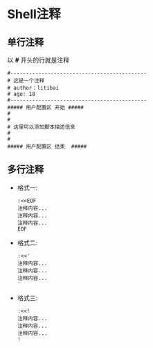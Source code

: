 # Shell注释

## 单行注释

以 **#** 开头的行就是注释

```shell
#--------------------------------------------
# 这是一个注释
# author：litibai
# age: 18
#--------------------------------------------
##### 用户配置区 开始 #####
#
#
# 这里可以添加脚本描述信息
#
#
##### 用户配置区 结束  #####
```

## 多行注释

- 格式一: 

  ```shell
  :<<EOF
  注释内容...
  注释内容...
  注释内容...
  EOF
  ```

- 格式二: 

  ```shell
  :<<'
  注释内容...
  注释内容...
  注释内容...
  '
  ```

- 格式三: 

  ```shell
  :<<!
  注释内容...
  注释内容...
  注释内容...
  !
  ```

  